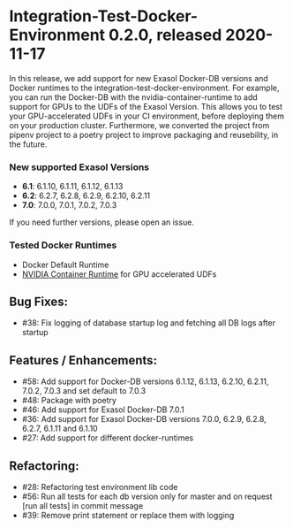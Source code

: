# Integration-Test-Docker-Environment 0.2.0, released 2020-11-17

In this release, we add support for new Exasol Docker-DB versions and Docker runtimes to the integration-test-docker-environment. For example, you can run the Docker-DB with the nvidia-container-runtime to add support for GPUs to the UDFs of the Exasol Version. This allows you to test your GPU-accelerated UDFs in your CI environment, before deploying them on your production cluster. Furthermore, we converted the project from pipenv project to a poetry project to improve packaging and reusebility, in the future.

### New supported Exasol Versions

* **6.1**: 6.1.10, 6.1.11, 6.1.12, 6.1.13
* **6.2**: 6.2.7, 6.2.8, 6.2.9, 6.2.10, 6.2.11
* **7.0**: 7.0.0, 7.0.1, 7.0.2, 7.0.3

If you need further versions, please open an issue.

### Tested Docker Runtimes

- Docker Default Runtime
- [NVIDIA Container Runtime](https://github.com/NVIDIA/nvidia-container-runtime) for GPU accelerated UDFs

## Bug Fixes:

  - #38: Fix logging of database startup log and fetching all DB logs after startup

## Features / Enhancements:

  - #58: Add support for Docker-DB versions 6.1.12, 6.1.13, 6.2.10, 6.2.11, 7.0.2, 7.0.3 and set default to 7.0.3
  - #48: Package with poetry
  - #46: Add support for Exasol Docker-DB 7.0.1
  - #36: Add support for Exasol Docker-DB versions 7.0.0, 6.2.9, 6.2.8, 6.2.7, 6.1.11 and 6.1.10
  - #27: Add support for different docker-runtimes

## Refactoring:

  - #28: Refactoring test environment lib code
  - #56: Run all tests for each db version only for master and on request [run all tests] in commit message
  - #39: Remove print statement or replace them with logging
